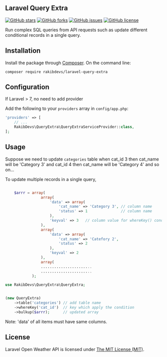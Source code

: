 ## Laravel Query Extra

[![GitHub stars](https://img.shields.io/github/stars/rakibdevs/laravel-query-extra)](https://github.com/rakibdevs/laravel-query-extra/stargazers)
[![GitHub forks](https://img.shields.io/github/forks/rakibdevs/laravel-query-extra)](https://github.com/rakibdevs/laravel-query-extra/network)
[![GitHub issues](https://img.shields.io/github/issues/rakibdevs/laravel-query-extra)](https://github.com/rakibdevs/laravel-query-extra/issues)
[![GitHub license](https://img.shields.io/github/license/rakibdevs/laravel-query-extra)](https://github.com/rakibdevs/laravel-query-extra/blob/master/LICENSE)


 Run complex SQL queries from API requests such as update different conditional records in a single query.



## Installation

Install the package through [Composer](http://getcomposer.org).
On the command line:

```
composer require rakibdevs/laravel-query-extra

```


## Configuration 
If Laravel > 7, no need to add provider

Add the following to your `providers` array in `config/app.php`:

```php
'providers' => [
    // ...
    RakibDevs\QueryExtra\QueryExtraServiceProvider::class,
];


```

## Usage
Suppose we need to update `categories` table when cat_id 3 then cat_name will be 'Category 3' and cat_id 4   then cat_name will be 'Category 4' and so on...

To update multiple records in a single query,

```php

	$arrr = array(
	    		array(
	    			'data' => array(
	    				'cat_name' => 'Category 3', // column name
	                    'status' => 1 				// column name
	    			),
	    			'keyval' => 3 	// column value for whereKey() condition
	    		),
	    		array(
	    			'data' => array(
	    				'cat_name' => 'Catefory 2',
	                    'status' => 2
	    			),
	    			'keyval' => 2
	    		),
	            array(
	            .......................
	            .......................
	    	);
```

```php
use RakibDevs\QueryExtra\QueryExtra;


(new QueryExtra)
    ->table('categories') // add table name
    ->whereKey('cat_id')  // key which apply the condition
    ->bulkup($arrr);      // updated array


```

Note: 'data' of all items must have same columns.


## License

Laravel Open Weather API is licensed under [The MIT License (MIT)](LICENSE).